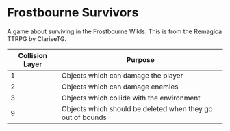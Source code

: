 # Frostbourne Survivors
A game about surviving in the Frostbourne Wilds. This is from the Remagica TTRPG by ClariseTG.

| Collision Layer | Purpose                                                         |
|-----------------|-----------------------------------------------------------------|
| 1               | Objects which can damage the player                             |
| 2               | Objects which can damage enemies                                |
| 3               | Objects which collide with the environment                      |
| 9               | Objects which should be deleted when they go out of bounds      |
